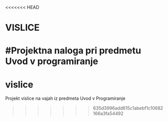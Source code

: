 <<<<<<< HEAD
# VISLICE
#Projektna naloga pri predmetu Uvod v programiranje
=======
# vislice
Projekt vislice na vajah iz predmeta Uvod v Programiranje
>>>>>>> 635d3996add615c1abebf1c10682166a3fa54492
